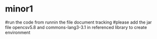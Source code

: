 # minor1
#run the code from runnin the file document tracking
#please add the jar file opencsv5.8 and commons-lang3-3.1 in referenced library to create environment
